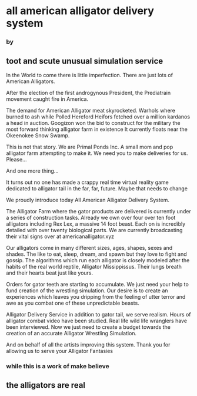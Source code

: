 # all american alligator delivery system 
### by 
## toot and scute unusual simulation service 

In the World to come there is little imperfection. 
There are just lots of American Alligators. 

After the election of the first androgynous President, the Prediatrain movement caught fire in America.

The demand for American Alligator meat skyrocketed.
Warhols where burned to ash while Polled Hereford Heifors fetched over a million kardanos a head in auction.
Googizon won the bid to construct for the military the most forward thinking alligator farm in existence
It currently floats near the Okeenokee Snow Swamp.

This is not that story.
We are Primal Ponds Inc.
A small mom and pop alligator farm attempting to make it.
We need you to make deliveries for us.
Please...

And one more thing...

It turns out no one has made a crappy real time virtual reality game dedicated to alligator tail in the far, far, future. 
Maybe that needs to change

We proudly introduce today
All American Alligator Delivery System. 

The Alligator Farm where the gator products are delivered is currently under a series of construction tasks. Already we own over four over ten foot alligators including Rex Lex, a massive 14 foot beast. Each on is incredibly detailed with over twenty biological parts. We are currently broadcasting their vital signs over at americanalligator.xyz 

Our alligators come in many different sizes, ages, shapes, sexes and shades. The like to eat, sleep, dream, and spawn but they love to fight and gossip. The algorithms which run each alligator is closely modeled after the habits of the real world reptile, Alligator Missippissus. Their lungs breath and their hearts beat just like yours.

Orders for gator teeth are starting to accumulate. We just need your help to fund creation of the wrestling simulation. Our desire is to create an experiences which leaves you dripping from the feeling of utter terror and awe as you combat one of these unpredictable beasts. 

Alligator Delivery Service in addition to gator tail, we serve realism. Hours of alligator combat video have been studied. Real life wild life wranglers have been interviewed. Now we just need to create a budget towards the creation of an accurate Alligator Wrestling Simulation.

And on behalf of all the artists improving this system.
Thank you for allowing us to serve your Alligator Fantasies

### while this is a work of make believe
## the alligators are real
